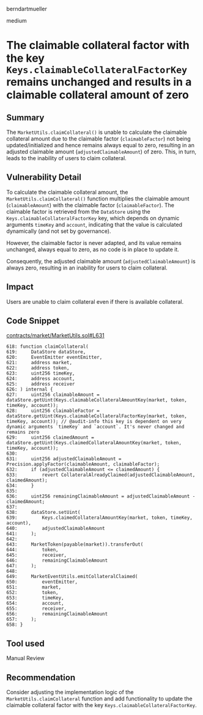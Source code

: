 berndartmueller

medium

# The claimable collateral factor with the key `Keys.claimableCollateralFactorKey` remains unchanged and results in a claimable collateral amount of zero

## Summary

The `MarketUtils.claimCollateral()` is unable to calculate the claimable collateral amount due to the claimable factor (`claimableFactor`) not being updated/initialized and hence remains always equal to zero, resulting in an adjusted claimable amount (`adjustedClaimableAmount`) of zero. This, in turn, leads to the inability of users to claim collateral.

## Vulnerability Detail

To calculate the claimable collateral amount, the `MarketUtils.claimCollateral()` function multiplies the claimable amount (`claimableAmount`) with the claimable factor (`claimableFactor`). The claimable factor is retrieved from the `DataStore` using the `Keys.claimableCollateralFactorKey` key, which depends on dynamic arguments `timeKey` and `account`, indicating that the value is calculated dynamically (and not set by governance).

However, the claimable factor is never adapted, and its value remains unchanged, always equal to zero, as no code is in place to update it.

Consequently, the adjusted claimable amount (`adjustedClaimableAmount`) is always zero, resulting in an inability for users to claim collateral.

## Impact

Users are unable to claim collateral even if there is available collateral.

## Code Snippet

[contracts/market/MarketUtils.sol#L631](https://github.com/sherlock-audit/2023-02-gmx/blob/main/gmx-synthetics/contracts/market/MarketUtils.sol#L631)

```solidity
618: function claimCollateral(
619:     DataStore dataStore,
620:     EventEmitter eventEmitter,
621:     address market,
622:     address token,
623:     uint256 timeKey,
624:     address account,
625:     address receiver
626: ) internal {
627:     uint256 claimableAmount = dataStore.getUint(Keys.claimableCollateralAmountKey(market, token, timeKey, account));
628:     uint256 claimableFactor = dataStore.getUint(Keys.claimableCollateralFactorKey(market, token, timeKey, account)); // @audit-info this key is dependent on very dynamic arguments `timeKey` and `account`. It's never changed and remains zero
629:     uint256 claimedAmount = dataStore.getUint(Keys.claimedCollateralAmountKey(market, token, timeKey, account));
630:
631:     uint256 adjustedClaimableAmount = Precision.applyFactor(claimableAmount, claimableFactor);
632:     if (adjustedClaimableAmount <= claimedAmount) {
633:         revert CollateralAlreadyClaimed(adjustedClaimableAmount, claimedAmount);
634:     }
635:
636:     uint256 remainingClaimableAmount = adjustedClaimableAmount - claimedAmount;
637:
638:     dataStore.setUint(
639:         Keys.claimedCollateralAmountKey(market, token, timeKey, account),
640:         adjustedClaimableAmount
641:     );
642:
643:     MarketToken(payable(market)).transferOut(
644:         token,
645:         receiver,
646:         remainingClaimableAmount
647:     );
648:
649:     MarketEventUtils.emitCollateralClaimed(
650:         eventEmitter,
651:         market,
652:         token,
653:         timeKey,
654:         account,
655:         receiver,
656:         remainingClaimableAmount
657:     );
658: }
```

## Tool used

Manual Review

## Recommendation

Consider adjusting the implementation logic of the `MarketUtils.claimCollateral` function and add functionality to update the claimable collateral factor with the key `Keys.claimableCollateralFactorKey`.
